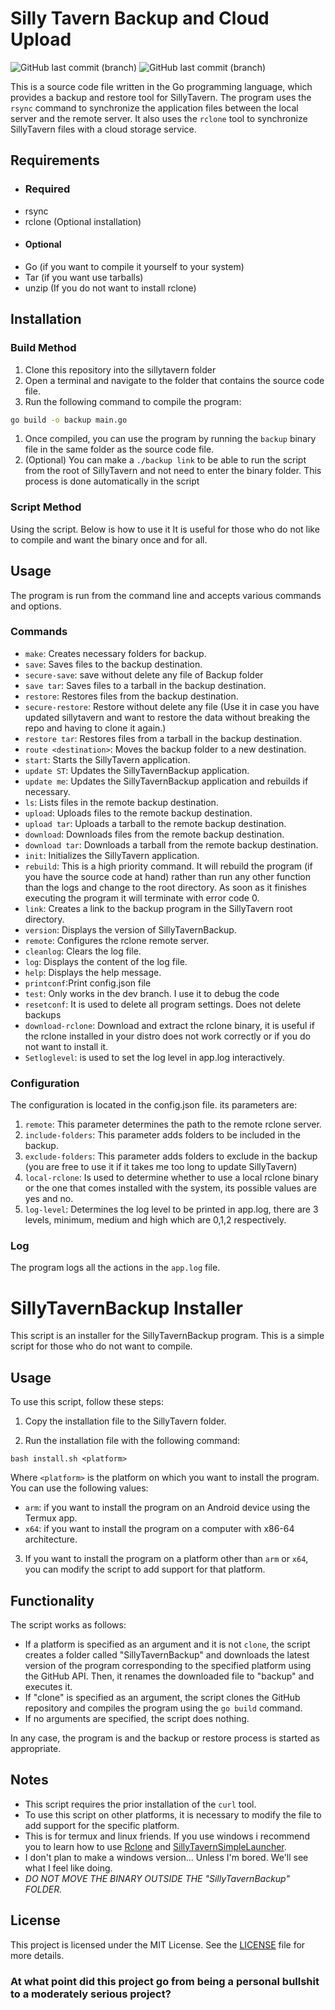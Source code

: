 # Silly Tavern Backup and Cloud Upload

![GitHub last commit (branch)](https://img.shields.io/github/last-commit/Tom5521/SillyTavernBackup/dev?logo=go&label=last%20dev%20commit)
![GitHub last commit (branch)](https://img.shields.io/github/last-commit/Tom5521/SillyTavernBackup/main?logo=go&label=last%20main%20commit)



This is a source code file written in the Go programming language, which provides a backup and restore tool for SillyTavern. The program uses the `rsync` command to synchronize the application files between the local server and the remote server. It also uses the `rclone` tool to synchronize SillyTavern files with a cloud storage service.
## Requirements

- ### Required
- rsync
- rclone (Optional installation)
- #### Optional
- Go (if you want to compile it yourself to your system)
- Tar (if you want use tarballs)
- unzip (If you do not want to install rclone)

## Installation
### Build Method
1. Clone this repository into the sillytavern folder
2. Open a terminal and navigate to the folder that contains the source code file.
3. Run the following command to compile the program:

```bash
go build -o backup main.go
```
1. Once compiled, you can use the program by running the `backup` binary file in the same folder as the source code file.
2. (Optional) You can make a `./backup link` to be able to run the script from the root of SillyTavern and not need to enter the binary folder. This process is done automatically in the script
### Script Method
Using the script. Below is how to use it
It is useful for those who do not like to compile and want the binary once and for all.
## Usage

The program is run from the command line and accepts various commands and options.


### Commands

- `make`: Creates necessary folders for backup.
- `save`: Saves files to the backup destination.
- `secure-save`: save without delete any file of Backup folder
- `save tar`: Saves files to a tarball in the backup destination.
- `restore`: Restores files from the backup destination.
- `secure-restore`: Restore without delete any file (Use it in case you have updated sillytavern and want to restore the data without breaking the repo and having to clone it again.)
- `restore tar`: Restores files from a tarball in the backup destination.
- `route <destination>`: Moves the backup folder to a new destination.
- `start`: Starts the SillyTavern application.
- `update ST`: Updates the SillyTavernBackup application.
- `update me`: Updates the SillyTavernBackup application and rebuilds if necessary.
- `ls`: Lists files in the remote backup destination.
- `upload`: Uploads files to the remote backup destination.
- `upload tar`: Uploads a tarball to the remote backup destination.
- `download`: Downloads files from the remote backup destination.
- `download tar`: Downloads a tarball from the remote backup destination.
- `init`: Initializes the SillyTavern application.
- `rebuild`: This is a high priority command. It will rebuild the program (if you have the source code at hand) rather than run any other function than the logs and change to the root directory. As soon as it finishes executing the program it will terminate with error code 0.
- `link`: Creates a link to the backup program in the SillyTavern root directory.
- `version`: Displays the version of SillyTavernBackup.
- `remote`: Configures the rclone remote server.
- `cleanlog`: Clears the log file.
- `log`: Displays the content of the log file.
- `help`: Displays the help message.
- `printconf`:Print config.json file
- `test`: Only works in the dev branch. I use it to debug the code
- `resetconf`: It is used to delete all program settings. Does not delete backups
- `download-rclone`: Download and extract the rclone binary, it is useful if the rclone installed in your distro does not work correctly or if you do not want to install it.
- `Setloglevel`: is used to set the log level in app.log interactively.
### Configuration
The configuration is located in the config.json file.
its parameters are:
1. `remote`: This parameter determines the path to the remote rclone server.
2. `include-folders`: This parameter adds folders to be included in the backup.
3. `exclude-folders`: This parameter adds folders to exclude in the backup (you are free to use it if it takes me too long to update SillyTavern)
4. `local-rclone`: Is used to determine whether to use a local rclone binary or the one that comes installed with the system, its possible values are yes and no.
5. `log-level`: Determines the log level to be printed in app.log, there are 3 levels, minimum, medium and high which are 0,1,2 respectively.

### Log

The program logs all the actions in the `app.log` file.

# SillyTavernBackup Installer

This script is an installer for the SillyTavernBackup program. This is a simple script for those who do not want to compile.
## Usage

To use this script, follow these steps:

1. Copy the installation file to the SillyTavern folder.

2. Run the installation file with the following command:

```
bash install.sh <platform>
```

Where `<platform>` is the platform on which you want to install the program. You can use the following values:

- `arm`: if you want to install the program on an Android device using the Termux app.
- `x64`: if you want to install the program on a computer with x86-64 architecture.

3. If you want to install the program on a platform other than `arm` or `x64`, you can modify the script to add support for that platform.

## Functionality

The script works as follows:

- If a platform is specified as an argument and it is not `clone`, the script creates a folder called "SillyTavernBackup" and downloads the latest version of the program corresponding to the specified platform using the GitHub API. Then, it renames the downloaded file to "backup" and executes it.
- If "clone" is specified as an argument, the script clones the GitHub repository and compiles the program using the `go build` command.
- If no arguments are specified, the script does nothing.

In any case, the program is  and the backup or restore process is started as appropriate.

## Notes

- This script requires the prior installation of the `curl` tool.
- To use this script on other platforms, it is necessary to modify the file to add support for the specific platform.
- This is for termux and linux friends. If you use windows i recommend you to learn how to use [Rclone](https://rclone.org/) and [SillyTavernSimpleLauncher](https://github.com/BlueprintCoding/SillyTavernSimpleLauncher).
- I don't plan to make a windows version... Unless I'm bored. We'll see what I feel like doing.
- *DO NOT MOVE THE BINARY OUTSIDE THE "SillyTavernBackup" FOLDER.*
## License

This project is licensed under the MIT License. See the [LICENSE](LICENSE) file for more details.


### At what point did this project go from being a personal bullshit to a moderately serious project?
